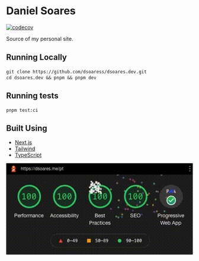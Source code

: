 # Daniel Soares

[![codecov](https://codecov.io/gh/dsoaress/dsoares.dev/graph/badge.svg?token=N3L06J3GQN)](https://codecov.io/gh/dsoaress/dsoares.dev)

Source of my personal site.

## Running Locally

```shell
git clone https://github.com/dsoaress/dsoares.dev.git
cd dsoares.dev && pnpm && pnpm dev
```

## Running tests

```shell
pnpm test:ci
```

## Built Using

- [Next.js](https://nextjs.org)
- [Tailwind](https://tailwindcss.com)
- [TypeScript](https://www.typescriptlang.org)

![Lighthouse](./.github/lighthouse.gif)
